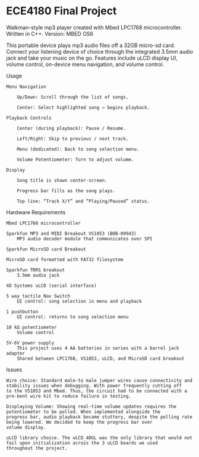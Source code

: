 # ECE4180 Final Project
Walkman-style mp3 player created with Mbed LPC1768 microcontroller. Written in C++.
Version: MBED OS6

This portable device plays mp3 audio files off a 32GB micro-sd card. Connect your listening device of choice through the integrated 3.5mm audio jack
and take your music on the go. Features include uLCD display UI, volume control, on-device menu navigation, and volume control.

Usage

    Menu Navigation

        Up/Down: Scroll through the list of songs.

        Center: Select highlighted song → begins playback.

    Playback Controls

        Center (during playback): Pause / Resume.

        Left/Right: Skip to previous / next track.

        Menu (dedicated): Back to song selection menu.

        Volume Potentiometer: Turn to adjust volume.

    Display

        Song title is shown center‐screen.

        Progress bar fills as the song plays.

        Top line: “Track X/Y” and “Playing/Paused” status.


Hardware Requirements

    Mbed LPC1768 microcontroller

    Sparkfun MP3 and MIDI Breakout VS1053 (BOB-09943)
        MP3 audio decoder module that communicates over SPI

    Sparkfun MicroSD card Breakout

    MicroSD card formatted with FAT32 filesystem

    Sparkfun TRRS breakout
        3.5mm audio jack

    4D Systems uLCD (serial interface)

    5 way tactile Nav Switch
        UI control: song selection in menu and playback

    1 pushbutton
        UI control: returns to song selection menu

    10 kΩ potentiometer
        Volume control

    5V-6V power supply
        This project uses 4 AA batteries in series with a barrel jack adapter
        Shared between LPC1768, VS1053, uLCD, and MicroSD card breakout

Issues

    Wire choice: Standard male-to male jumper wires cause connectivity and stability issues when debugging. With power frequently cutting off
    to the VS1053 and Mbed. Thus, the circuit had to be connected with a pre-bent wire kit to reduce failure in testing.
    
    Displaying Volume: Showing real-time volume updates requires the potentiometer to be polled. When implemented alongside the
    progress bar, audio playback became stuttery, despite the polling rate being lowered. We decided to keep the progress bar over
    volume display.

    uLCD library choice. The uLCD_4DGL was the only library that would not fail upon initialization across the 3 uLCD boards we used
    throughout the project.

    

  
